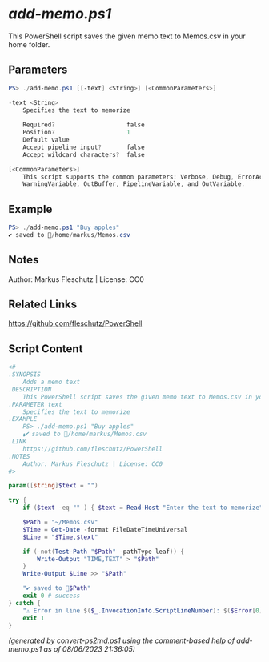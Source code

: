 *add-memo.ps1*
================

This PowerShell script saves the given memo text to Memos.csv in your home folder.

Parameters
----------
```powershell
PS> ./add-memo.ps1 [[-text] <String>] [<CommonParameters>]

-text <String>
    Specifies the text to memorize
    
    Required?                    false
    Position?                    1
    Default value                
    Accept pipeline input?       false
    Accept wildcard characters?  false

[<CommonParameters>]
    This script supports the common parameters: Verbose, Debug, ErrorAction, ErrorVariable, WarningAction, 
    WarningVariable, OutBuffer, PipelineVariable, and OutVariable.
```

Example
-------
```powershell
PS> ./add-memo.ps1 "Buy apples"
✔️ saved to 📄/home/markus/Memos.csv

```

Notes
-----
Author: Markus Fleschutz | License: CC0

Related Links
-------------
https://github.com/fleschutz/PowerShell

Script Content
--------------
```powershell
<#
.SYNOPSIS
	Adds a memo text 
.DESCRIPTION
	This PowerShell script saves the given memo text to Memos.csv in your home folder.
.PARAMETER text
	Specifies the text to memorize
.EXAMPLE
	PS> ./add-memo.ps1 "Buy apples"
	✔️ saved to 📄/home/markus/Memos.csv
.LINK
	https://github.com/fleschutz/PowerShell
.NOTES
	Author: Markus Fleschutz | License: CC0
#>

param([string]$text = "")

try {
	if ($text -eq "" ) { $text = Read-Host "Enter the text to memorize" }

	$Path = "~/Memos.csv"
	$Time = Get-Date -format FileDateTimeUniversal
	$Line = "$Time,$text"

	if (-not(Test-Path "$Path" -pathType leaf)) {
		Write-Output "TIME,TEXT" > "$Path"
	}
	Write-Output $Line >> "$Path"

	"✔️ saved to 📄$Path"
	exit 0 # success
} catch {
	"⚠️ Error in line $($_.InvocationInfo.ScriptLineNumber): $($Error[0])"
	exit 1
}
```

*(generated by convert-ps2md.ps1 using the comment-based help of add-memo.ps1 as of 08/06/2023 21:36:05)*

